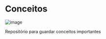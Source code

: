 # Conceitos

![image](https://github.com/a-danielabarreto/Conceitos/assets/129341716/8a4bd828-1795-4f3a-9129-41bf63b5cd50)

Repositório para guardar conceitos importantes 
